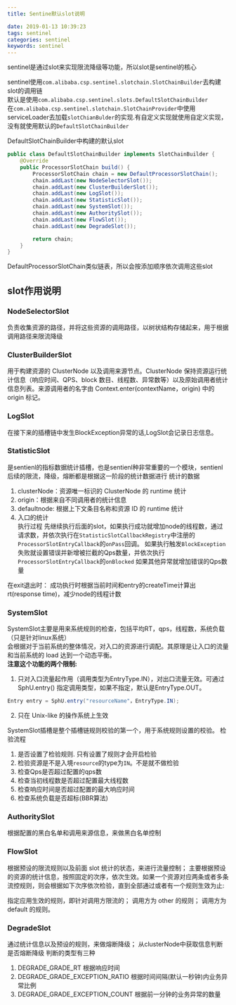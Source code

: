 ```yaml
---
title: Sentine默认slot说明

date: 2019-01-13 10:39:23
tags: sentinel
categories: sentinel
keywords: sentinel
---
```


sentinel是通过slot来实现限流降级等功能，所以slot是sentinel的核心  

sentinel使用`com.alibaba.csp.sentinel.slotchain.SlotChainBuilder`去构建slot的调用链  
默认是使用`com.alibaba.csp.sentinel.slots.DefaultSlotChainBuilder`  
在`com.alibaba.csp.sentinel.slotchain.SlotChainProvider`中使用serviceLoader去加载`slotChianBulder`的实现.有自定义实现就使用自定义实现，没有就使用默认的`DefaultSlotChainBuilder`  
<!--more-->
DefaultSlotChainBuilder中构建的默认slot
```java
public class DefaultSlotChainBuilder implements SlotChainBuilder {
    @Override
    public ProcessorSlotChain build() {
        ProcessorSlotChain chain = new DefaultProcessorSlotChain();
        chain.addLast(new NodeSelectorSlot());
        chain.addLast(new ClusterBuilderSlot());
        chain.addLast(new LogSlot());
        chain.addLast(new StatisticSlot());
        chain.addLast(new SystemSlot());
        chain.addLast(new AuthoritySlot());
        chain.addLast(new FlowSlot());
        chain.addLast(new DegradeSlot());

        return chain;
    }
}
```
DefaultProcessorSlotChain类似链表，所以会按添加顺序依次调用这些slot
## slot作用说明
### NodeSelectorSlot
负责收集资源的路径，并将这些资源的调用路径，以树状结构存储起来，用于根据调用路径来限流降级
### ClusterBuilderSlot
用于构建资源的 ClusterNode 以及调用来源节点。ClusterNode 保持资源运行统计信息（响应时间、QPS、block 数目、线程数、异常数等）以及原始调用者统计信息列表。来源调用者的名字由 Context.enter(contextName，origin) 中的 origin 标记。
### LogSlot
在接下来的插槽链中发生BlockException异常的话,LogSlot会记录日志信息。
### StatisticSlot
是sentienl的指标数据统计插槽，也是sentienl种非常重要的一个模块，sentienl后续的限流，降级，熔断都是根据这一阶段的统计数据进行
统计的数据
1. clusterNode：资源唯一标识的 ClusterNode 的 runtime 统计
2. origin：根据来自不同调用者的统计信息
3. defaultnode: 根据上下文条目名称和资源 ID 的 runtime 统计
4. 入口的统计  
执行过程
先继续执行后面的slot，如果执行成功就增加node的线程数，通过请求数，并依次执行在`StatisticSlotCallbackRegistry`中注册的`ProcessorSlotEntryCallback`的`onPass`回调。
如果执行触发`BlockException`失败就设置错误并新增被拦截的Qps数量，并依次执行`ProcessorSlotEntryCallback`的`onBlocked`
如果其他异常就增加错误的Qps数量

在exit退出时：
成功执行时根据当前时间和entry的createTime计算出rt(response time)，减少node的线程计数
### SystemSlot
SystemSlot主要是用来系统规则的检查，包括平均RT，qps，线程数，系统负载（只是针对linux系统）    
会根据对于当前系统的整体情况，对入口的资源进行调配。其原理是让入口的流量和当前系统的 load 达到一个动态平衡。  
**注意这个功能的两个限制:**

1. 只对入口流量起作用（调用类型为EntryType.IN），对出口流量无效。可通过 SphU.entry() 指定调用类型，如果不指定，默认是EntryType.OUT。
 ```java
 Entry entry = SphU.entry("resourceName"，EntryType.IN);
 ```
2. 只在 Unix-like 的操作系统上生效   

SystemSlot插槽是整个插槽链规则校验的第一个，用于系统规则设置的校验。
检验流程
1. 是否设置了检验规则. 只有设置了规则才会开启检验
2. 检验资源是不是入境`resource`的type为`IN`。不是就不做检验
3. 检查Qps是否超过配置的qps数
4. 检查当初线程数是否超过配置最大线程数
5. 检查响应时间是否超过配置的最大响应时间
6. 检查系统负载是否超标(BBR算法)
### AuthoritySlot
根据配置的黑白名单和调用来源信息，来做黑白名单控制
### FlowSlot
根据预设的限流规则以及前面 slot 统计的状态，来进行流量控制；
主要根据预设的资源的统计信息，按照固定的次序，依次生效。如果一个资源对应两条或者多条流控规则，则会根据如下次序依次检验，直到全部通过或者有一个规则生效为止:

指定应用生效的规则，即针对调用方限流的；
调用方为 other 的规则；
调用方为 default 的规则。
### DegradeSlot
通过统计信息以及预设的规则，来做熔断降级；
从clusterNode中获取信息判断是否熔断降级
判断的类型有三种
1. DEGRADE_GRADE_RT 根据响应时间
2. DEGRADE_GRADE_EXCEPTION_RATIO 根据时间间隔(默认一秒钟)内业务异常比例
3. DEGRADE_GRADE_EXCEPTION_COUNT 根据前一分钟的业务异常的数量